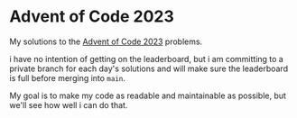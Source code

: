 # Advent of Code 2023
My solutions to the [Advent of Code 2023](https://adventofcode.com/2023) problems.

i have no intention of getting on the leaderboard, but i am committing to a private branch for each day's solutions and will make sure the leaderboard is full before merging into `main`.

My goal is to make my code as readable and maintainable as possible, but we'll see how well i can do that.